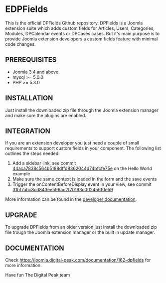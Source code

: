 EDPFields
=============
This is the official DPFields Github repository. DPFields is a Joomla extension suite which adds custom fields for Articles, Users, Categories, Modules, DPCalendar events or DPCases cases. But it's main purpose is to provide Joomla extension developers a custom fields feature with minimal code changes.

PREREQUISITES
------------
- Joomla 3.4 and above
- mysql >= 5.0.0
- PHP >= 5.3.0

INSTALLATION
------------
Just install the downloaded zip file through the Joomla extension manager and make sure the plugins are
enabled.

INTEGRATION
------------
If you are an extension developer you just need a couple of small requirements to support custom fields
in your component. The following list outlines the steps needed:

1. Add a sidebar link, see commit [44aca7838c564b5188dffd8362044d74bfcfe75e](https://github.com/Digital-Peak/Joomla-3.2-Hello-World-Component/commit/44aca7838c564b5188dffd8362044d74bfcfe75e) on the Hello World example
2. Make sure the same context is loaded in the form and the save events
3. Trigger the onContentBeforeDisplay event in your view, see commit [31bf7abc8cd843ee596ac2f70193c002456f0e59](https://github.com/Digital-Peak/Joomla-3.2-Hello-World-Component/commit/31bf7abc8cd843ee596ac2f70193c002456f0e59)

More information can be found in the [developer documentation](https://joomla.digital-peak.com/documentation/162-dpfields/2756-developer).

UPGRADE
-------
To upgrade DPFields from an older version just install the downloaded zip file trough the Joomla
extension manager or the built in update manager.

DOCUMENTATION
-------------
Check https://joomla.digital-peak.com/documentation/162-dpfields for more information.


Have fun
The Digital Peak team
